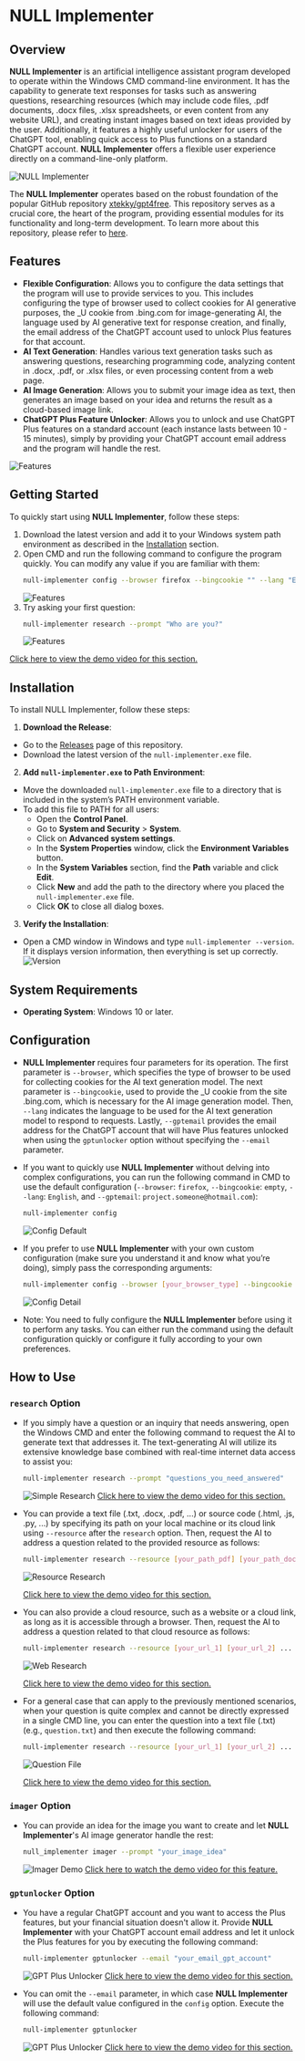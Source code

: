 # NULL Implementer
## Overview
**NULL Implementer** is an artificial intelligence assistant program developed to operate within the Windows CMD command-line environment. It has the capability to generate text responses for tasks such as answering questions, researching resources (which may include code files, .pdf documents, .docx files, .xlsx spreadsheets, or even content from any website URL), and creating instant images based on text ideas provided by the user. Additionally, it features a highly useful unlocker for users of the ChatGPT tool, enabling quick access to Plus functions on a standard ChatGPT account. **NULL Implementer** offers a flexible user experience directly on a command-line-only platform.

![NULL Implementer](https://nullcommand-restructuring.github.io/NULLCommand-Restructuring/NULLImplementer-DemoResources/main.jpg)

The **NULL Implementer** operates based on the robust foundation of the popular GitHub repository [xtekky/gpt4free](https://github.com/xtekky/gpt4free). This repository serves as a crucial core, the heart of the program, providing essential modules for its functionality and long-term development. To learn more about this repository, please refer to [here](https://github.com/xtekky/gpt4free).

## Features
- **Flexible Configuration**: Allows you to configure the data settings that the program will use to provide services to you. This includes configuring the type of browser used to collect cookies for AI generative purposes, the _U cookie from .bing.com for image-generating AI, the language used by AI generative text for response creation, and finally, the email address of the ChatGPT account used to unlock Plus features for that account.
- **AI Text Generation**: Handles various text generation tasks such as answering questions, researching programming code, analyzing content in .docx, .pdf, or .xlsx files, or even processing content from a web page.
- **AI Image Generation**: Allows you to submit your image idea as text, then generates an image based on your idea and returns the result as a cloud-based image link.
- **ChatGPT Plus Feature Unlocker**: Allows you to unlock and use ChatGPT Plus features on a standard account (each instance lasts between 10 - 15 minutes), simply by providing your ChatGPT account email address and the program will handle the rest.

![Features](https://nullcommand-restructuring.github.io/NULLCommand-Restructuring/NULLImplementer-DemoResources/features.png)

## Getting Started
To quickly start using **NULL Implementer**, follow these steps:

1. Download the latest version and add it to your Windows system path environment as described in the [Installation](#installation) section.
2. Open CMD and run the following command to configure the program quickly. You can modify any value if you are familiar with them:
    ```bash
    null-implementer config --browser firefox --bingcookie "" --lang "English"
    ```
    ![Features](https://nullcommand-restructuring.github.io/NULLCommand-Restructuring/NULLImplementer-DemoResources/demo_1_getting_started.png)
3. Try asking your first question:
    ```bash
    null-implementer research --prompt "Who are you?"
    ```
    ![Features](https://nullcommand-restructuring.github.io/NULLCommand-Restructuring/NULLImplementer-DemoResources/demo_2_getting_started.png)

[Click here to view the demo video for this section.](https://nullcommand-restructuring.github.io/NULLCommand-Restructuring/NULLImplementer-DemoResources/demo_1_getting_started.mp4)

## Installation
To install NULL Implementer, follow these steps:
1. **Download the Release**:
- Go to the [Releases](https://github.com/NULLCommand-Restructuring/NULLImplementer/releases) page of this repository.
- Download the latest version of the `null-implementer.exe` file.
2. **Add `null-implementer.exe` to Path Environment**:
- Move the downloaded `null-implementer.exe` file to a directory that is included in the system’s PATH environment variable.
- To add this file to PATH for all users:
    - Open the **Control Panel**.
    - Go to **System and Security** > **System**.
    - Click on **Advanced system settings**.
    - In the **System Properties** window, click the **Environment Variables** button.
    - In the **System Variables** section, find the **Path** variable and click **Edit**.
    - Click **New** and add the path to the directory where you placed the `null-implementer.exe` file.
    - Click **OK** to close all dialog boxes.
3. **Verify the Installation**:
- Open a CMD window in Windows and type `null-implementer --version`. If it displays version information, then everything is set up correctly.
![Version](https://nullcommand-restructuring.github.io/NULLCommand-Restructuring/NULLImplementer-DemoResources/version.png)

## System Requirements
- **Operating System**: Windows 10 or later.

## Configuration
- **NULL Implementer** requires four parameters for its operation. The first parameter is `--browser`, which specifies the type of browser to be used for collecting cookies for the AI text generation model. The next parameter is `--bingcookie`, used to provide the _U cookie from the site .bing.com, which is necessary for the AI image generation model. Then, `--lang` indicates the language to be used for the AI text generation model to respond to requests. Lastly, `--gptemail` provides the email address for the ChatGPT account that will have Plus features unlocked when using the `gptunlocker` option without specifying the `--email` parameter.

- If you want to quickly use **NULL Implementer** without delving into complex configurations, you can run the following command in CMD to use the default configuration (`--browser`: `firefox`, `--bingcookie`: `empty`, `--lang`: `English`, and `--gptemail`: `project.someone@hotmail.com`):
    ```bash
    null-implementer config
    ```
    ![Config Default](https://nullcommand-restructuring.github.io/NULLCommand-Restructuring/NULLImplementer-DemoResources/config_default.png)

- If you prefer to use **NULL Implementer** with your own custom configuration (make sure you understand it and know what you’re doing), simply pass the corresponding arguments:
    ```bash
    null-implementer config --browser [your_browser_type] --bingcookie [your_bing_cookie] --lang [your_language] --gptemail [your_email_gpt_account]
    ```
    ![Config Detail](https://nullcommand-restructuring.github.io/NULLCommand-Restructuring/NULLImplementer-DemoResources/config_detail.png)
- Note: You need to fully configure the **NULL Implementer** before using it to perform any tasks. You can either run the command using the default configuration quickly or configure it fully according to your own preferences.

## How to Use

### `research` Option
- If you simply have a question or an inquiry that needs answering, open the Windows CMD and enter the following command to request the AI to generate text that addresses it. The text-generating AI will utilize its extensive knowledge base combined with real-time internet data access to assist you:
    ```bash
    null-implementer research --prompt "questions_you_need_answered"
    ```
    ![Simple Research](https://nullcommand-restructuring.github.io/NULLCommand-Restructuring/NULLImplementer-DemoResources/simple_research_1.png)
[Click here to view the demo video for this section.](https://nullcommand-restructuring.github.io/NULLCommand-Restructuring/NULLImplementer-DemoResources/simple_research_1.mp4)

- You can provide a text file (.txt, .docx, .pdf, ...) or source code (.html, .js, .py, ...) by specifying its path on your local machine or its cloud link using `--resource` after the `research` option. Then, request the AI to address a question related to the provided resource as follows:
    ```bash
    null-implementer research --resource [your_path_pdf] [your_path_docx] ... --prompt "questions_you_need_answered"
    ```
    ![Resource Research](https://nullcommand-restructuring.github.io/NULLCommand-Restructuring/NULLImplementer-DemoResources/resource_research_1.png)

    [Click here to view the demo video for this section.](https://nullcommand-restructuring.github.io/NULLCommand-Restructuring/NULLImplementer-DemoResources/resource_research_1.mp4)

- You can also provide a cloud resource, such as a website or a cloud link, as long as it is accessible through a browser. Then, request the AI to address a question related to that cloud resource as follows:
    ```bash
    null-implementer research --resource [your_url_1] [your_url_2] ... --prompt "questions_you_need_answered"
    ```
    ![Web Research](https://nullcommand-restructuring.github.io/NULLCommand-Restructuring/NULLImplementer-DemoResources/web_research_1.png)

    [Click here to view the demo video for this section.](https://nullcommand-restructuring.github.io/NULLCommand-Restructuring/NULLImplementer-DemoResources/web_research_1.mp4)

- For a general case that can apply to the previously mentioned scenarios, when your question is quite complex and cannot be directly expressed in a single CMD line, you can enter the question into a text file (.txt) (e.g., `question.txt`) and then execute the following command:
    ```bash
    null-implementer research --resource [your_url_1] [your_url_2] ... --prompt "your_path_question_txt"
    ```
    ![Question File](https://nullcommand-restructuring.github.io/NULLCommand-Restructuring/NULLImplementer-DemoResources/question_file_1.png)

    [Click here to view the demo video for this section.](https://nullcommand-restructuring.github.io/NULLCommand-Restructuring/NULLImplementer-DemoResources/question_file_1.mp4)
### `imager` Option
- You can provide an idea for the image you want to create and let **NULL Implementer**'s AI image generator handle the rest:
    ```bash
    null_implementer imager --prompt "your_image_idea"
    ```
    ![Imager Demo](https://nullcommand-restructuring.github.io/NULLCommand-Restructuring/NULLImplementer-DemoResources/imager_demo.png)
    [Click here to watch the demo video for this feature.](https://nullcommand-restructuring.github.io/NULLCommand-Restructuring/NULLImplementer-DemoResources/imager_demo.mp4)
### `gptunlocker` Option

- You have a regular ChatGPT account and you want to access the Plus features, but your financial situation doesn't allow it. Provide **NULL Implementer** with your ChatGPT account email address and let it unlock the Plus features for you by executing the following command:
    ```bash
    null-implementer gptunlocker --email "your_email_gpt_account"
    ```
    ![GPT Plus Unlocker](https://nullcommand-restructuring.github.io/NULLCommand-Restructuring/NULLImplementer-DemoResources/gptunlocker_demo.png)
    [Click here to view the demo video for this section.](https://nullcommand-restructuring.github.io/NULLCommand-Restructuring/NULLImplementer-DemoResources/gptunlocker_demo.mp4)

- You can omit the `--email` parameter, in which case **NULL Implementer** will use the default value configured in the `config` option. Execute the following command:
    ```bash
    null-implementer gptunlocker 
    ```
    ![GPT Plus Unlocker](https://nullcommand-restructuring.github.io/NULLCommand-Restructuring/NULLImplementer-DemoResources/gptunlocker_demo_1.png)
    [Click here to view the demo video for this section.](https://nullcommand-restructuring.github.io/NULLCommand-Restructuring/NULLImplementer-DemoResources/gptunlocker_demo_1.mp4)